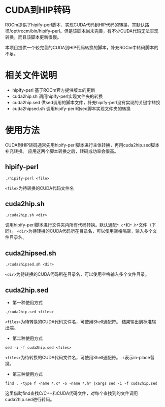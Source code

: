 # CUDA到HIP转码
ROCm提供了hipify-perl脚本，实现CUDA代码到HIP代码的转换，其默认路径/opt/rocm/bin/hipify-perl。但是该脚本尚未完善，有不少CUDA代码无法实现转换，而且该脚本更新很慢。

本项目提供一个较完善的CUDA到HIP代码转换的脚本，补充ROCm中转码脚本的不足。

# 相关文件说明
- hipify-perl
  基于ROCm官方提供版本的更新
- cuda2hip.sh
  调用hipify-perl实现文件夹的转换
- cuda2hip.sed 
  供sed调用的脚本文件，补充hipify-perl没有实现的关键字转换
- cuda2hipsed.sh 
  调用hipify-perl和sed脚本实现文件夹的转换

# 使用方法
CUDA到HIP转码通常先用hipify-perl脚本进行主体转换，再用cuda2hip.sed脚本补充转换。
应用这两个脚本转换之后，转码成功率会很高。

## hipify-perl

```
./hipify-perl <file>
```
`<file>`为待转换的CUDA代码文件名

## cuda2hip.sh

```
./cuda2hip.sh <dir>
```
调用hipify-perl脚本进行文件夹内所有代码转换。默认通配`*.c*`和`*.h*`文件（下同）。 
`<dir>`为待转换的CUDA代码所在目录名，可以使用空格隔空，输入多个文件目录名。

## cuda2hipsed.sh

```
./cuda2hipsed.sh <dir>
```
`<dir>`为待转换的CUDA代码所在目录名，可以使用空格输入多个文件目录。

## cuda2hip.sed

- 第一种使用方式
```
./cuda2hip.sed <files>
```
`<files>`为待转换的CUDA代码文件名，可使用Shell通配符。
结果输出到标准输出端。

- 第二种使用方式
```
sed -i -f cuda2hip.sed <files>
```
`<files>`为待转换的CUDA代码文件名，可使用Shell通配符。`-i`表示in-place替换。

- 第三种使用方式
```
find . -type f -name *.c* -o -name *.h* |xargs sed -i -f cuda2hip.sed
```
这里借助find查找C/C++和CUDA代码文件，对每个查找到的文件调用cuda2hip.sed进行转码。
